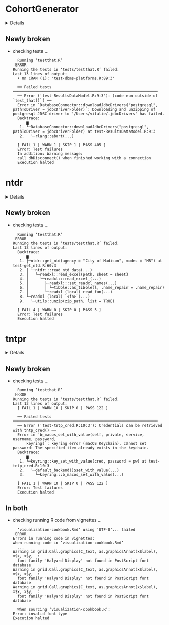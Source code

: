 # CohortGenerator

<details>

* Version: 0.11.2
* GitHub: https://github.com/OHDSI/CohortGenerator
* Source code: https://github.com/cran/CohortGenerator
* Date/Publication: 2024-09-30 19:40:02 UTC
* Number of recursive dependencies: 92

Run `revdepcheck::revdep_details(, "CohortGenerator")` for more info

</details>

## Newly broken

*   checking tests ...
    ```
      Running ‘testthat.R’
     ERROR
    Running the tests in ‘tests/testthat.R’ failed.
    Last 13 lines of output:
      • On CRAN (1): 'test-dbms-platforms.R:89:3'
      
      ══ Failed tests ════════════════════════════════════════════════════════════════
      ── Error ('test-ResultsDataModel.R:9:3'): (code run outside of `test_that()`) ──
      Error in `DatabaseConnector::downloadJdbcDrivers("postgresql", pathToDriver = jdbcDriverFolder)`: Downloading and unzipping of postgresql JDBC driver to '/Users/vitalie/.jdbcDrivers' has failed.
      Backtrace:
          ▆
       1. └─DatabaseConnector::downloadJdbcDrivers("postgresql", pathToDriver = jdbcDriverFolder) at test-ResultsDataModel.R:9:3
       2.   └─rlang::abort(...)
      
      [ FAIL 1 | WARN 1 | SKIP 1 | PASS 405 ]
      Error: Test failures
      In addition: Warning message:
      call dbDisconnect() when finished working with a connection 
      Execution halted
    ```

# ntdr

<details>

* Version: 0.4.0
* GitHub: https://github.com/vgXhc/ntdr
* Source code: https://github.com/cran/ntdr
* Date/Publication: 2024-10-25 14:10:02 UTC
* Number of recursive dependencies: 87

Run `revdepcheck::revdep_details(, "ntdr")` for more info

</details>

## Newly broken

*   checking tests ...
    ```
      Running ‘testthat.R’
     ERROR
    Running the tests in ‘tests/testthat.R’ failed.
    Last 13 lines of output:
      Backtrace:
          ▆
       1. ├─ntdr::get_ntd(agency = "City of Madison", modes = "MB") at test-get_ntd.R:60:3
       2. │ └─ntdr:::read_ntd_data(...)
       3. │   └─readxl::read_excel(path, sheet = sheet)
       4. │     └─readxl:::read_excel_(...)
       5. │       ├─readxl:::set_readxl_names(...)
       6. │       │ └─tibble::as_tibble(l, .name_repair = .name_repair)
       7. │       └─readxl (local) read_fun(...)
       8. └─readxl (local) `<fn>`(...)
       9.   └─utils::unzip(zip_path, list = TRUE)
      
      [ FAIL 4 | WARN 0 | SKIP 0 | PASS 5 ]
      Error: Test failures
      Execution halted
    ```

# tntpr

<details>

* Version: 1.2.1
* GitHub: https://github.com/tntp/tntpr
* Source code: https://github.com/cran/tntpr
* Date/Publication: 2024-11-26 23:00:02 UTC
* Number of recursive dependencies: 159

Run `revdepcheck::revdep_details(, "tntpr")` for more info

</details>

## Newly broken

*   checking tests ...
    ```
      Running ‘testthat.R’
     ERROR
    Running the tests in ‘tests/testthat.R’ failed.
    Last 13 lines of output:
      [ FAIL 1 | WARN 10 | SKIP 0 | PASS 122 ]
      
      ══ Failed tests ════════════════════════════════════════════════════════════════
      ── Error ('test-tntp_cred.R:10:3'): Credentials can be retrieved with tntp_cred() ──
      Error in `b_macos_set_with_value(self, private, service, username, password, 
          keyring)`: keyring error (macOS Keychain), cannot set password: The specified item already exists in the keychain.
      Backtrace:
          ▆
       1. └─keyring::key_set_with_value(cred, password = pw) at test-tntp_cred.R:10:3
       2.   └─default_backend()$set_with_value(...)
       3.     └─keyring:::b_macos_set_with_value(...)
      
      [ FAIL 1 | WARN 10 | SKIP 0 | PASS 122 ]
      Error: Test failures
      Execution halted
    ```

## In both

*   checking running R code from vignettes ...
    ```
      ‘visualization-cookbook.Rmd’ using ‘UTF-8’... failed
     ERROR
    Errors in running code in vignettes:
    when running code in ‘visualization-cookbook.Rmd’
      ...
    Warning in grid.Call.graphics(C_text, as.graphicsAnnot(x$label), x$x, x$y,  :
      font family 'Halyard Display' not found in PostScript font database
    Warning in grid.Call.graphics(C_text, as.graphicsAnnot(x$label), x$x, x$y,  :
      font family 'Halyard Display' not found in PostScript font database
    Warning in grid.Call.graphics(C_text, as.graphicsAnnot(x$label), x$x, x$y,  :
      font family 'Halyard Display' not found in PostScript font database
    
      When sourcing ‘visualization-cookbook.R’:
    Error: invalid font type
    Execution halted
    ```

